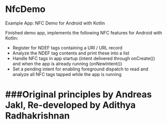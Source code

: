 
# NfcDemo
Example App: NFC Demo for Android with Kotlin

Finished demo app, implements the following NFC features for Android with Kotlin:

- Register for NDEF tags containing a URI / URL record
- Analyze the NDEF tag contents and print these into a list
- Handle NFC tags in app startup (intent delivered through onCreate()) and when the app is already running (onNewIntent())
- Set a pending intent for enabling foreground dispatch to read and analyze all NFC tags tapped while the app is running

###Original principles by Andreas Jakl, Re-developed by Adithya Radhakrishnan
=======
